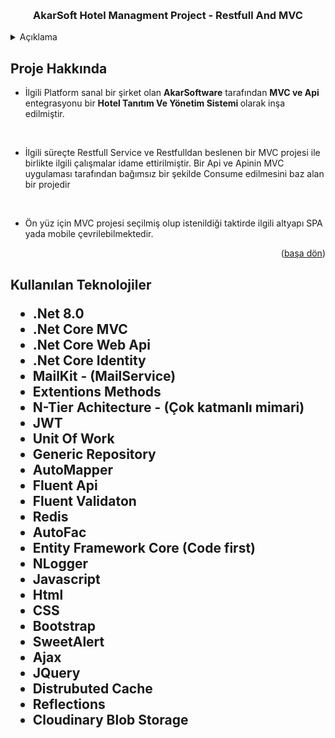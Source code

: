 <a name="readme-top"></a>





<!-- PROJECT LOGO -->
<br />

<div align="center">
  <h3 align="center">AkarSoft Hotel Managment Project - Restfull And MVC </h3>
</div>



<!-- TABLE OF CONTENTS -->
<details>
  <summary>Açıklama</summary>
  <ol>
    <li>
      <a href="#Proje-Hakkinda">Proje Hakkında</a>
    </li>
    <li>
      <a href="#teknolojiler">Kullanılan Teknolojiler </a>
    </li>
      </ol>
</details>



<!-- ABOUT THE PROJECT -->
<h2 id="Proje-Hakkinda"> Proje Hakkında </h2>

 <!-- <img src ="https://github.com/mberkayakardev/E_Commerce_With_Core_MVC/blob/master/Resimler/CostumerKarsilama.png?raw=true" > -->
 <!-- <img src ="https://github.com/mberkayakardev/E_Commerce_With_Core_MVC/blob/master/Resimler/LoginPage.png?raw=true" > -->
 <!-- <img src ="https://github.com/mberkayakardev/E_Commerce_With_Core_MVC/blob/master/Resimler/mainmenu2.png?raw=true" > -->
 <!-- <img src ="https://github.com/mberkayakardev/E_Commerce_With_Core_MVC/blob/master/Resimler/dbsheme.png?raw=true" > -->
 <!-- <img src ="https://github.com/mberkayakardev/E_Commerce_With_Core_MVC/blob/master/Resimler/UrunfiltrelemeVePagination.png?raw=true" > -->

 
 

* İlgili Platform sanal bir şirket olan  <b>AkarSoftware</b> tarafından <b>MVC ve Api </b> entegrasyonu bir <b>Hotel Tanıtım Ve Yönetim Sistemi </b> olarak inşa edilmiştir. 

<br>

* İlgili süreçte Restfull Service ve Restfulldan beslenen bir MVC projesi ile birlikte ilgili çalışmalar idame ettirilmiştir. Bir Api ve Apinin MVC uygulaması tarafından bağımsız bir şekilde Consume edilmesini baz alan bir projedir 
<br>

* Ön yüz için MVC projesi seçilmiş olup istenildiği taktirde ilgili altyapı SPA yada mobile çevrilebilmektedir.  

<p align="right">(<a href="#readme-top">başa dön</a>)</p>


<h2 id="teknolojiler"> Kullanılan Teknolojiler </id>

* .Net 8.0
* .Net Core MVC
* .Net Core Web Api 
* .Net Core Identity
* MailKit - (MailService)
* Extentions Methods
* N-Tier Achitecture - (Çok katmanlı mimari)
* JWT 
* Unit Of Work
* Generic Repository
* AutoMapper
* Fluent Api
* Fluent Validaton
* Redis
* AutoFac
* Entity Framework Core (Code first)
* NLogger
* Javascript
* Html  
* CSS  
* Bootstrap
* SweetAlert
* Ajax
* JQuery
* Distrubuted Cache 
* Reflections
* Cloudinary Blob Storage